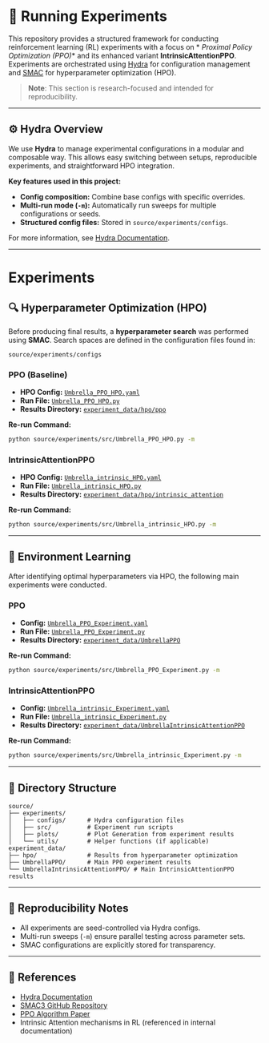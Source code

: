 # 🧪 Running Experiments

This repository provides a structured framework for conducting reinforcement learning (RL) experiments with a focus on *
*Proximal Policy Optimization (PPO)** and its enhanced variant **IntrinsicAttentionPPO**. Experiments are orchestrated
using [Hydra](https://hydra.cc/) for configuration management and [SMAC](https://github.com/automl/SMAC3) for
hyperparameter optimization (HPO).

> **Note**: This section is research-focused and intended for reproducibility.

---

## ⚙️ Hydra Overview

We use **Hydra** to manage experimental configurations in a modular and composable way. This allows easy switching
between setups, reproducible experiments, and straightforward HPO integration.

**Key features used in this project:**

* **Config composition:** Combine base configs with specific overrides.
* **Multi-run mode (`-m`):** Automatically run sweeps for multiple configurations or seeds.
* **Structured config files:** Stored in `source/experiments/configs`.

For more information, see [Hydra Documentation](https://hydra.cc/docs/intro/).

---

# Experiments

## 🔍 Hyperparameter Optimization (HPO)

Before producing final results, a **hyperparameter search** was performed using **SMAC**. Search spaces are defined in
the configuration files found in:

```
source/experiments/configs
```

### PPO (Baseline)

* **HPO Config:** [`Umbrella_PPO_HPO.yaml`](../../source/experiments/configs/Umbrella_PPO_HPO.yaml)
* **Run File:** [`Umbrella_PPO_HPO.py`](../../source/experiments/src/Umbrella_PPO_HPO.py)
* **Results Directory:** [`experiment_data/hpo/ppo`](../../experiment_data/hpo/ppo)

**Re-run Command:**

```bash
python source/experiments/src/Umbrella_PPO_HPO.py -m
```

### IntrinsicAttentionPPO

* **HPO Config:** [`Umbrella_intrinsic_HPO.yaml`](../../source/experiments/configs/Umbrella_intrinsic_HPO.yaml)
* **Run File:** [`Umbrella_intrinsic_HPO.py`](../../source/experiments/src/Umbrella_intrinsic_HPO.py)
* **Results Directory:** [`experiment_data/hpo/intrinsic_attention`](../../experiment_data/hpo/intrinsic_attention)

**Re-run Command:**

```bash
python source/experiments/src/Umbrella_intrinsic_HPO.py -m
```

---

## 🎯 Environment Learning

After identifying optimal hyperparameters via HPO, the following main experiments were conducted.

### PPO

* **Config:** [`Umbrella_PPO_Experiment.yaml`](../../source/experiments/configs/Umbrella_PPO_Experiment.yaml)
* **Run File:** [`Umbrella_PPO_Experiment.py`](../../source/experiments/src/Umbrella_PPO_Experiment.py)
* **Results Directory:** [`experiment_data/UmbrellaPPO`](../../experiment_data/UmbrellaPPO)

**Re-run Command:**

```bash
python source/experiments/src/Umbrella_PPO_Experiment.py -m
```

### IntrinsicAttentionPPO

* **Config:** [
  `Umbrella_intrinsic_Experiment.yaml`](../../source/experiments/configs/Umbrella_intrinsic_Experiment.yaml)
* **Run File:** [`Umbrella_intrinsic_Experiment.py`](../../source/experiments/src/Umbrella_intrinsic_Experiment.py)
* **Results Directory:** [
  `experiment_data/UmbrellaIntrinsicAttentionPPO`](../../experiment_data/UmbrellaIntrinsicAttentionPPO)

**Re-run Command:**

```bash
python source/experiments/src/Umbrella_intrinsic_Experiment.py -m
```

---

## 📂 Directory Structure

```
source/
├── experiments/
│   ├── configs/      # Hydra configuration files
│   ├── src/          # Experiment run scripts
│   ├── plots/        # Plot Generation from experiment results
│   └── utils/        # Helper functions (if applicable)
experiment_data/
├── hpo/              # Results from hyperparameter optimization
├── UmbrellaPPO/      # Main PPO experiment results
└── UmbrellaIntrinsicAttentionPPO/ # Main IntrinsicAttentionPPO results
```

---

## 📜 Reproducibility Notes

* All experiments are seed-controlled via Hydra configs.
* Multi-run sweeps (`-m`) ensure parallel testing across parameter sets.
* SMAC configurations are explicitly stored for transparency.

---

## 📖 References

* [Hydra Documentation](https://hydra.cc/docs/intro/)
* [SMAC3 GitHub Repository](https://github.com/automl/SMAC3)
* [PPO Algorithm Paper](https://arxiv.org/abs/1707.06347)
* Intrinsic Attention mechanisms in RL (referenced in internal documentation)
